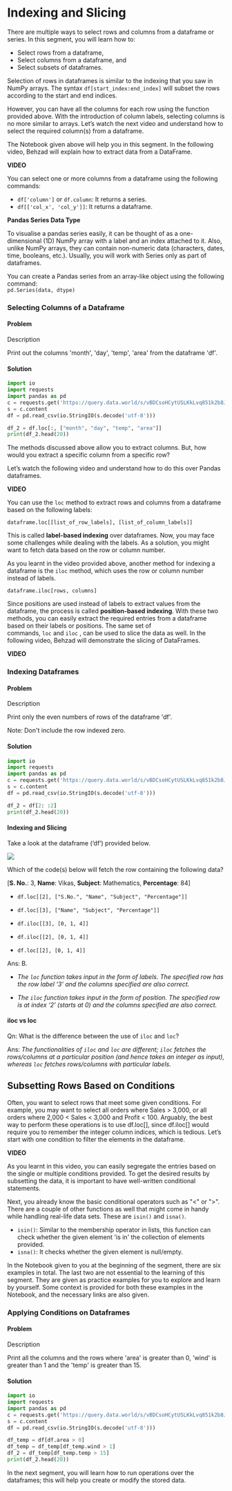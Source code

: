 # Indexing and Slicing

There are multiple ways to select rows and columns from a dataframe or series. In this segment, you will learn how to:

- Select rows from a dataframe,
- Select columns from a dataframe, and
- Select subsets of dataframes.

Selection of rows in dataframes is similar to the indexing that you saw in NumPy arrays. The syntax `df[start_index:end_index]` will subset the rows according to the start and end indices. 

However, you can have all the columns for each row using the function provided above. With the introduction of column labels, selecting columns is no more similar to arrays. Let’s watch the next video and understand how to select the required column(s) from a dataframe.

The Notebook given above will help you in this segment. In the following video, Behzad will explain how to extract data from a DataFrame.

**VIDEO**

You can select one or more columns from a dataframe using the following commands:

- `df['column']` or `df.column`: It returns a series.
- `df[['col_x', 'col_y']]`: It returns a dataframe.

**Pandas Series Data Type**

To visualise a pandas series easily, it can be thought of as a one-dimensional (1D) NumPy array with a label and an index attached to it. Also, unlike NumPy arrays, they can contain non-numeric data (characters, dates, time, booleans, etc.). Usually, you will work with Series only as part of dataframes. 

You can create a Pandas series from an array-like object using the following command:  
`pd.Series(data, dtype)`

### Selecting Columns of a Dataframe

#### Problem

Description

Print out the columns 'month', 'day', 'temp', 'area' from the dataframe 'df'.

#### Solution

```python
import io
import requests
import pandas as pd
c = requests.get('https://query.data.world/s/vBDCsoHCytUSLKkLvq851k2b8JOCkF', verify=False)
s = c.content
df = pd.read_csv(io.StringIO(s.decode('utf-8')))

df_2 = df.loc[:, ["month", "day", "temp", "area"]]
print(df_2.head(20))
```

The methods discussed above allow you to extract columns. But, how would you extract a specific column from a specific row? 

Let’s watch the following video and understand how to do this over Pandas dataframes.

**VIDEO**

You can use the `loc` method to extract rows and columns from a dataframe based on the following labels:

`dataframe.loc[[list_of_row_labels], [list_of_column_labels]]`

This is called **label-based indexing** over dataframes. Now, you may face some challenges while dealing with the labels. As a solution, you might want to fetch data based on the row or column number.

As you learnt in the video provided above, another method for indexing a dataframe is the `iloc` method, which uses the row or column number instead of labels.

`dataframe.iloc[rows, columns]`

Since positions are used instead of labels to extract values from the dataframe, the process is called **position-based indexing**. With these two methods, you can easily extract the required entries from a dataframe based on their labels or positions. The same set of commands, `loc` and `iloc` , can be used to slice the data as well. In the following video, Behzad will demonstrate the slicing of DataFrames.

**VIDEO**

### Indexing Dataframes

#### Problem

Description

Print only the even numbers of rows of the dataframe 'df'.  

Note: Don't include the row indexed zero.

#### Solution

```python
import io
import requests
import pandas as pd
c = requests.get('https://query.data.world/s/vBDCsoHCytUSLKkLvq851k2b8JOCkF', verify=False)
s = c.content
df = pd.read_csv(io.StringIO(s.decode('utf-8')))

df_2 = df[2: :2]
print(df_2.head(20))
```

#### Indexing and Slicing

Take a look at the dataframe (‘df’) provided below.

![](https://images.upgrad.com/5b76cba2-c316-45e8-a646-5e5823fc2935-02.%20iloc%20vs%20loc.PNG)

Which of the code(s) below will fetch the row containing the following data?

[**S. No.**: 3, **Name**: Vikas, **Subject**: Mathematics, **Percentage**: 84]

- `df.loc[[2], ["S.No.", "Name", "Subject", "Percentage"]]`

- `df.loc[[3], ["Name", "Subject", "Percentage"]]`

- `df.iloc[[3], [0, 1, 4]]`

- `df.iloc[[2], [0, 1, 4]]`

- `df.loc[[2], [0, 1, 4]]`

Ans: B.

- *The `loc` function takes input in the form of labels. The specified row has the row label ‘3’ and the columns specified are also correct.*

- *The `iloc` function takes input in the form of position. The specified row is at index ‘2’ (starts at 0) and the columns specified are also correct.*

#### iloc vs loc

Qn: What is the difference between the use of `iloc` and `loc`?

Ans: *The functionalities of `iloc` and `loc` are different; `iloc` fetches the rows/columns at a particular position (and hence takes an integer as input), whereas `loc` fetches rows/columns with particular labels.*

## Subsetting Rows Based on Conditions

Often, you want to select rows that meet some given conditions. For example, you may want to select all orders where Sales > 3,000, or all orders where 2,000 < Sales < 3,000 and Profit < 100. Arguably, the best way to perform these operations is to use df.loc[], since df.iloc[] would require you to remember the integer column indices, which is tedious. Let’s start with one condition to filter the elements in the dataframe.

**VIDEO**

As you learnt in this video, you can easily segregate the entries based on the single or multiple conditions provided. To get the desired results by subsetting the data, it is important to have well-written conditional statements.

Next, you already know the basic conditional operators such as "<" or ">". There are a couple of other functions as well that might come in handy while handling real-life data sets. These are `isin()` and `isna()`. 

- `isin()`: Similar to the membership operator in lists, this function can check whether the given element 'is in' the collection of elements provided. 
- `isna()`: It checks whether the given element is null/empty. 

In the Notebook given to you at the beginning of the segment, there are six examples in total. The last two are not essential to the learning of this segment. They are given as practice examples for you to explore and learn by yourself. Some context is provided for both these examples in the Notebook, and the necessary links are also given.

### Applying Conditions on Dataframes

#### Problem

Description

Print all the columns and the rows where 'area' is greater than 0, 'wind' is greater than 1 and the 'temp' is greater than 15.

#### Solution

```python
import io
import requests
import pandas as pd
c = requests.get('https://query.data.world/s/vBDCsoHCytUSLKkLvq851k2b8JOCkF', verify=False)
s = c.content
df = pd.read_csv(io.StringIO(s.decode('utf-8')))

df_temp = df[df.area > 0]
df_temp = df_temp[df_temp.wind > 1]
df_2 = df_temp[df_temp.temp > 15]
print(df_2.head(20))
```

In the next segment, you will learn how to run operations over the dataframes; this will help you create or modify the stored data.
